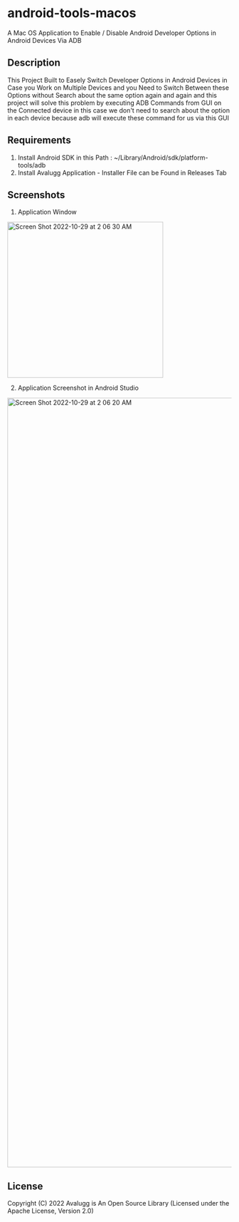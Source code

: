 # android-tools-macos
A Mac OS Application to Enable / Disable Android Developer Options in Android Devices Via ADB

## Description

This Project Built to Easely Switch Developer Options in Android Devices in Case you Work on Multiple Devices and you Need to Switch Between these Options without Search about the same option again and again and this project will solve this problem by executing ADB Commands from GUI on the Connected device in this case we don't need to search about the option in each device because adb will execute these command for us via this GUI

## Requirements
1. Install Android SDK in this Path : ~/Library/Android/sdk/platform-tools/adb
2. Install Avalugg Application - Installer File can be Found in Releases Tab

## Screenshots

1. Application Window

<img width="350" alt="Screen Shot 2022-10-29 at 2 06 30 AM" src="https://user-images.githubusercontent.com/29167110/198749027-42d4db19-4ec9-4f84-a49a-3ba465c233ff.png">

2. Application Screenshot in Android Studio

<img width="1728" alt="Screen Shot 2022-10-29 at 2 06 20 AM" src="https://user-images.githubusercontent.com/29167110/198749060-f1462139-6846-4de1-b0c8-00e9a8889d6b.png">

## License

Copyright (C) 2022 Avalugg is An Open Source Library (Licensed under the Apache License, Version 2.0)

